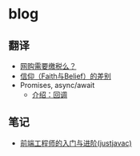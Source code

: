 # blog

## 翻译
- [网购需要缴税么？](https://github.com/nineSean/blog/issues/1)
- [信仰（Faith与Belief）的差别](https://github.com/nineSean/blog/issues/2)
- Promises, async/await
  - [介绍：回调](https://github.com/nineSean/blog/issues/4)

## 笔记
- [前端工程师的入门与进阶(justjavac)](https://github.com/nineSean/blog/issues/3)
